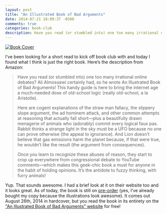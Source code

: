 ```yaml
---
layout: post
title: "An Illustrated Book of Bad Arguments"
date: 2014-07-21 18:09:37 -0500
comments: true
categories: book-club
description: Have you read (or stumbled into) one too many irrational online debates? Ali Almossawi certainly had, so he wrote An Illustrated Book of Bad Arguments! This handy guide is here to bring the internet age a much-needed dose of old-school logic (really old-school, a la Aristotle).
---
```


[![Book Cover](https://bookofbadarguments.com/images/1.jpg)](http://www.amazon.com/gp/product/1615192255/ref=as_li_tl?ie=UTF8&camp=1789&creative=390957&creativeASIN=1615192255&linkCode=as2&tag=mushavproboo-20&linkId=NAS3BX4CVGYCEB72)

I’ve been looking for a short read to kick off book club with and today I found
what I think is just the right book. Here’s the description from Amazon:

> Have you read (or stumbled into) one too many irrational online debates? Ali
> Almossawi certainly had, so he wrote An Illustrated Book of Bad Arguments!
> This handy guide is here to bring the internet age a much-needed dose of
> old-school logic (really old-school, a la Aristotle).
>
> Here are cogent explanations of the straw man fallacy, the slippery slope
> argument, the ad hominem attack, and other common attempts at reasoning that
> actually fall short—plus a beautifully drawn menagerie of animals who
> (adorably) commit every logical faux pas. Rabbit thinks a strange light in
> the sky must be a UFO because no one can prove otherwise (the appeal to
> ignorance). And Lion doesn’t believe that gas emissions harm the planet
> because, if that were true, he wouldn’t like the result (the argument from
> consequences).
>
> Once you learn to recognize these abuses of reason, they start to crop up
> everywhere from congressional debate to YouTube comments—which makes this
> geek-chic book a must for anyone in the habit of holding opinions. It’s the
> antidote to fuzzy thinking, with furry animals!

Yup. That sounds awesome. I had a brief look at it on their website too and it
looks great. As of today, the book is still on
[pre-order](http://www.amazon.com/gp/product/1615192255/ref=as_li_tl?ie=UTF8&camp=1789&creative=390957&creativeASIN=1615192255&linkCode=as2&tag=mushavproboo-20&linkId=NAS3BX4CVGYCEB72)
(yes, I’ve already bought my copy because the illustrations look awesome). It
comes out August 26th, 2014 in hardcover, but you read the book in its entirety
on the ["An Illustrated Book of Bad Arguments” website](https://bookofbadarguments.com/)
for free!
